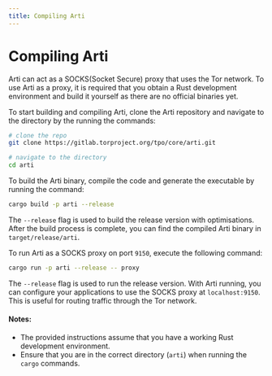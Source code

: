 ```yaml
---
title: Compiling Arti
---
```


# Compiling Arti

Arti can act as a SOCKS(Socket Secure) proxy that uses the Tor network. To use Arti as a proxy, it is required that you obtain a Rust development environment and build it yourself as there are no official binaries yet. 

To start building and compiling Arti, clone the Arti repository and navigate to the directory by the running the commands:

```bash
# clone the repo
git clone https://gitlab.torproject.org/tpo/core/arti.git

# navigate to the directory
cd arti
```

To build the Arti binary, compile the code and generate the executable by running the command:

```bash
cargo build -p arti --release
```

The `--release` flag is used to build the release version with optimisations. After the build process is complete, you can find the compiled Arti binary in `target/release/arti`. 

To run Arti as a SOCKS proxy on port `9150`, execute the following command:

```bash
cargo run -p arti --release -- proxy
```

The `--release` flag is used to run the release version. With Arti running, you can configure your applications to use the SOCKS proxy at `localhost:9150`. This is useful for routing traffic through the Tor network.

#### Notes:

- The provided instructions assume that you have a working Rust development environment.
- Ensure that you are in the correct directory (`arti`) when running the `cargo` commands.

